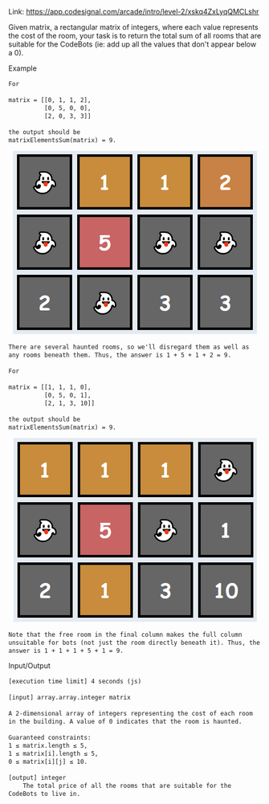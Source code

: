Link: https://app.codesignal.com/arcade/intro/level-2/xskq4ZxLyqQMCLshr

Given matrix, a rectangular matrix of integers, where each value represents the cost of the room, your task is to return the total sum of all rooms that are suitable for the CodeBots (ie: add up all the values that don't appear below a 0).

Example

    For

    matrix = [[0, 1, 1, 2],
              [0, 5, 0, 0],
              [2, 0, 3, 3]]

    the output should be
    matrixElementsSum(matrix) = 9.

<p align="middle">
    <img src="images/matrixElementSum-1.png" alt="matrix-example">
</p>

    There are several haunted rooms, so we'll disregard them as well as any rooms beneath them. Thus, the answer is 1 + 5 + 1 + 2 = 9.

    For

    matrix = [[1, 1, 1, 0],
              [0, 5, 0, 1],
              [2, 1, 3, 10]]

    the output should be
    matrixElementsSum(matrix) = 9.

<p align="middle">
    <img src="images/matrixElementSum-2.png" alt="matrix-example">
</p>

    Note that the free room in the final column makes the full column unsuitable for bots (not just the room directly beneath it). Thus, the answer is 1 + 1 + 1 + 5 + 1 = 9.

Input/Output

    [execution time limit] 4 seconds (js)

    [input] array.array.integer matrix

    A 2-dimensional array of integers representing the cost of each room in the building. A value of 0 indicates that the room is haunted.

    Guaranteed constraints:
    1 ≤ matrix.length ≤ 5,
    1 ≤ matrix[i].length ≤ 5,
    0 ≤ matrix[i][j] ≤ 10.

    [output] integer
        The total price of all the rooms that are suitable for the CodeBots to live in.
